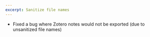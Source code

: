 ```yaml
---
excerpt: Sanitize file names
---
```


- Fixed a bug where Zotero notes would not be exported (due to unsanitized file names)
